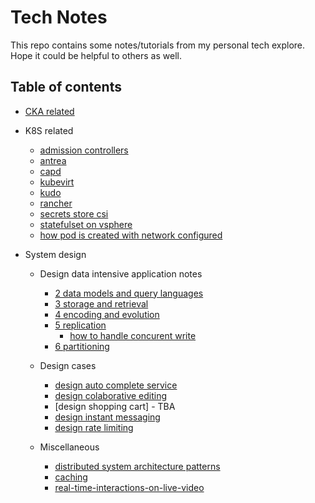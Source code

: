# Tech Notes

This repo contains some notes/tutorials from my personal tech explore. Hope it could be helpful to others as well.

## Table of contents

- [CKA related](./cka)

- K8S related
  - [admission controllers](./k8s/explore-admission-controllers/explore-admission-controllers.md)
  - [antrea](./k8s/explore-antrea/explore-antrea.md)
  - [capd](./k8s/explore-capd/explore-capd.md)
  - [kubevirt](./k8s/explore-kubevirt/explore-kubevirt.md)
  - [kudo](./k8s/explore-kudo/explore-kudo.md)
  - [rancher](./k8s/explore-rancher/explore-rancher.md)
  - [secrets store csi](./k8s/explore-secrets-store-csi/explore-secrets-store-csi.md)
  - [statefulset on vsphere](./k8s/explore-statefulset-on-vsphere/explore-statefulset-on-vsphere.md)
  - [how pod is created with network configured](./k8s/how-pod-created-with-network-configured/readme.md)

- System design
  - Design data intensive application notes
    - [2 data models and query languages](./system-design/2-data-models-and-query-languages/how-tree-is-stored-in-database.md)
    - [3 storage and retrieval](./system-design/3-storage-and-retrieval/readme.md)
    - [4 encoding and evolution](./system-design/4-encoding-and-evolution/readme.md)
    - [5 replication](./system-design/5-replication/readme.md)
      - [how to handle concurent write](./system-design/5-replication/how-to-handle-concurrent-write.md)
    - [6 partitioning](./system-design/6-partitioning/readme.md)
  
  - Design cases
    - [design auto complete service](./system-design/real-cases/auto-complete-service/readme.md)
    - [design colaborative editing](./system-design/real-cases/how-collaborative-editing-work/readme.md)
    - [design shopping cart] - TBA
    - [design instant messaging](./system-design/real-cases/instant-messaging-system/readme.md)
    - [design rate limiting](./system-design/real-cases/rate-limiting/readme.md)

  - Miscellaneous
    - [distributed system architecture patterns](./system-design/distributed-system-architectural-patterns/readme.md)
    - [caching](./system-design/caching/readme.md)
    - [real-time-interactions-on-live-video](./system-design/real-time-interactions-on-live-video/readme.md)
